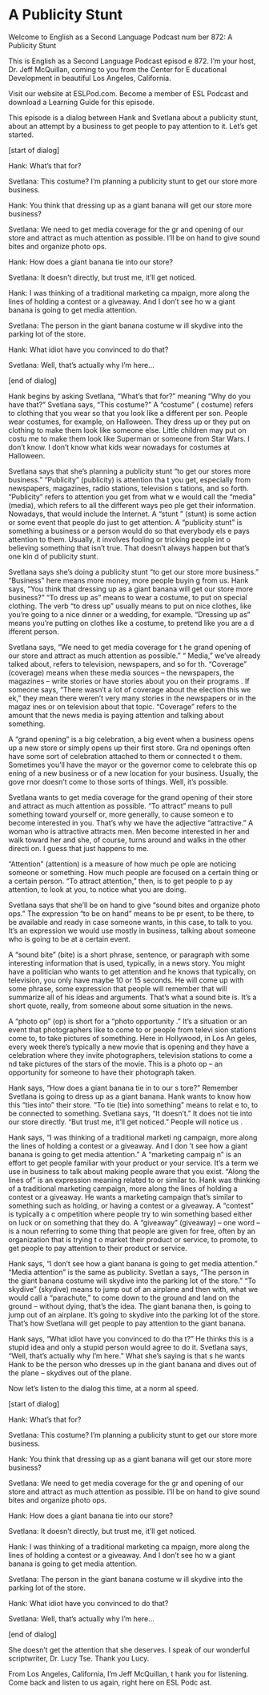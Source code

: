 # A Publicity Stunt

Welcome to English as a Second Language Podcast num ber 872: A Publicity Stunt

This is English as a Second Language Podcast episod e 872. I’m your host, Dr. Jeff McQuillan, coming to you from the Center for E ducational Development in beautiful Los Angeles, California.

Visit our website at ESLPod.com. Become a member of  ESL Podcast and download a Learning Guide for this episode.

This episode is a dialog between Hank and Svetlana about a publicity stunt, about an attempt by a business to get people to pay  attention to it. Let’s get started.

[start of dialog]

Hank:  What’s that for?

Svetlana:  This costume?  I’m planning a publicity stunt to get our store more business.

Hank:  You think that dressing up as a giant banana  will get our store more business?

Svetlana:  We need to get media coverage for the gr and opening of our store and attract as much attention as possible.  I’ll be on hand to give sound bites and organize photo ops.

Hank:  How does a giant banana tie into our store?

Svetlana:  It doesn’t directly, but trust me, it’ll  get noticed.

Hank:  I was thinking of a traditional marketing ca mpaign, more along the lines of holding a contest or a giveaway. And I don’t see ho w a giant banana is going to get media attention.

Svetlana:  The person in the giant banana costume w ill skydive into the parking lot of the store.

Hank:  What idiot have you convinced to do that?

Svetlana:  Well, that’s actually why I’m here...

[end of dialog]

Hank begins by asking Svetlana, “What’s that for?” meaning “Why do you have that?” Svetlana says, “This costume?” A “costume” ( costume) refers to clothing that you wear so that you look like a different per son. People wear costumes, for example, on Halloween. They dress up or they put on  clothing to make them look like someone else. Little children may put on costu me to make them look like Superman or someone from Star Wars. I don’t know. I  don’t know what kids wear nowadays for costumes at Halloween.

Svetlana says that she’s planning a publicity stunt  “to get our stores more business.” “Publicity” (publicity) is attention tha t you get, especially from newspapers, magazines, radio stations, television s tations, and so forth. “Publicity” refers to attention you get from what w e would call the “media” (media), which refers to all the different ways peo ple get their information. Nowadays, that would include the Internet. A “stunt ” (stunt) is some action or some event that people do just to get attention. A “publicity stunt” is something a business or a person would do so that everybody els e pays attention to them. Usually, it involves fooling or tricking people int o believing something that isn’t true. That doesn’t always happen but that’s one kin d of publicity stunt.

Svetlana says she’s doing a publicity stunt “to get  our store more business.” “Business” here means more money, more people buyin g from us. Hank says, “You think that dressing up as a giant banana will get our store more business?” “To dress up as” means to wear a costume, to put on  special clothing. The verb “to dress up” usually means to put on nice clothes,  like you’re going to a nice dinner or a wedding, for example. “Dressing up as” means you’re putting on clothes like a costume, to pretend like you are a d ifferent person.

Svetlana says, “We need to get media coverage for t he grand opening of our store and attract as much attention as possible.” “ Media,” we’ve already talked about, refers to television, newspapers, and so for th. “Coverage” (coverage) means when these media sources – the newspapers, the magazines – write stories or have stories about you on their programs . If someone says, “There wasn’t a lot of coverage about the election this we ek,” they mean there weren’t very many stories in the newspapers or in the magaz ines or on television about that topic. “Coverage” refers to the amount that the news media is paying attention and talking about something.

 A “grand opening” is a big celebration, a big event  when a business opens up a new store or simply opens up their first store. Gra nd openings often have some sort of celebration attached to them or connected t o them. Sometimes you’ll have the mayor or the governor come to celebrate this op ening of a new business or of a new location for your business. Usually, the gove rnor doesn’t come to those sorts of things. Well, it’s possible.

Svetlana wants to get media coverage for the grand opening of their store and attract as much attention as possible. “To attract”  means to pull something toward yourself or, more generally, to cause someon e to become interested in you. That’s why we have the adjective “attractive.”  A woman who is attractive attracts men. Men become interested in her and walk  toward her and she, of course, turns around and walks in the other directi on. I guess that just happens to me.

“Attention” (attention) is a measure of how much pe ople are noticing someone or something. How much people are focused on a certain  thing or a certain person. “To attract attention,” then, is to get people to p ay attention, to look at you, to notice what you are doing.

Svetlana says that she’ll be on hand to give “sound  bites and organize photo ops.” The expression “to be on hand” means to be pr esent, to be there, to be available and ready in case someone wants, in this case, to talk to you. It’s an expression we would use mostly in business, talking  about someone who is going to be at a certain event.

A “sound bite” (bite) is a short phrase, sentence, or paragraph with some interesting information that is used, typically, in  a news story. You might have a politician who wants to get attention and he knows that typically, on television, you only have maybe 10 or 15 seconds. He will come up with some phrase, some expression that people will remember that will  summarize all of his ideas and arguments. That’s what a sound bite is. It’s a short quote, really, from someone about some situation in the news.

A “photo op” (op) is short for a “photo opportunity .” It’s a situation or an event that photographers like to come to or people from televi sion stations come to, to take pictures of something. Here in Hollywood, in Los An geles, every week there’s typically a new movie that is opening and they have  a celebration where they invite photographers, television stations to come a nd take pictures of the stars of the movie. This is a photo op – an opportunity for someone to have their photograph taken.

 Hank says, “How does a giant banana tie in to our s tore?” Remember Svetlana is going to dress up as a giant banana. Hank wants to know how this “ties into” their store. “To tie (tie) into something” means to relat e to, to be connected to something. Svetlana says, “It doesn’t.” It does not  tie into our store directly. “But trust me, it’ll get noticed.” People will notice us .

Hank says, “I was thinking of a traditional marketi ng campaign, more along the lines of holding a contest or a giveaway. And I don ’t see how a giant banana is going to get media attention.” A “marketing campaig n” is an effort to get people familiar with your product or your service. It’s a term we use in business to talk about making people aware that you exist. “Along the lines of” is an expression meaning related to or similar to. Hank was thinking  of a traditional marketing campaign, more along the lines of holding a contest  or a giveaway. He wants a marketing campaign that’s similar to something such  as holding, or having a contest or a giveaway. A “contest” is typically a c ompetition where people try to win something based either on luck or on something that they do. A “giveaway” (giveaway) – one word – is a noun referring to some thing that people are given for free, often by an organization that is trying t o market their product or service, to promote, to get people to pay attention to their  product or service.

Hank says, “I don’t see how a giant banana is going  to get media attention.” “Media attention” is the same as publicity. Svetlan a says, “The person in the giant banana costume will skydive into the parking lot of the store.” “To skydive” (skydive) means to jump out of an airplane and then  with, what we would call a “parachute,” to come down to the ground and land on  the ground – without dying, that’s the idea. The giant banana then, is going to  jump out of an airplane. It’s going to skydive into the parking lot of the store.  That’s how Svetlana will get people to pay attention to the giant banana.

Hank says, “What idiot have you convinced to do tha t?” He thinks this is a stupid idea and only a stupid person would agree to do it.  Svetlana says, “Well, that’s actually why I’m here.” What she’s saying is that s he wants Hank to be the person who dresses up in the giant banana and dives  out of the plane – skydives out of the plane.

Now let’s listen to the dialog this time, at a norm al speed.

[start of dialog]

Hank:  What’s that for?

Svetlana:  This costume?  I’m planning a publicity stunt to get our store more business.

Hank:  You think that dressing up as a giant banana  will get our store more business?

Svetlana:  We need to get media coverage for the gr and opening of our store and attract as much attention as possible.  I’ll be on hand to give sound bites and organize photo ops.

Hank:  How does a giant banana tie into our store?

Svetlana:  It doesn’t directly, but trust me, it’ll  get noticed.

Hank:  I was thinking of a traditional marketing ca mpaign, more along the lines of holding a contest or a giveaway. And I don’t see ho w a giant banana is going to get media attention.

Svetlana:  The person in the giant banana costume w ill skydive into the parking lot of the store.

Hank:  What idiot have you convinced to do that?

Svetlana:  Well, that’s actually why I’m here...

[end of dialog]

She doesn’t get the attention that she deserves. I speak of our wonderful scriptwriter, Dr. Lucy Tse. Thank you Lucy.

From Los Angeles, California, I’m Jeff McQuillan, t hank you for listening. Come back and listen to us again, right here on ESL Podc ast.



